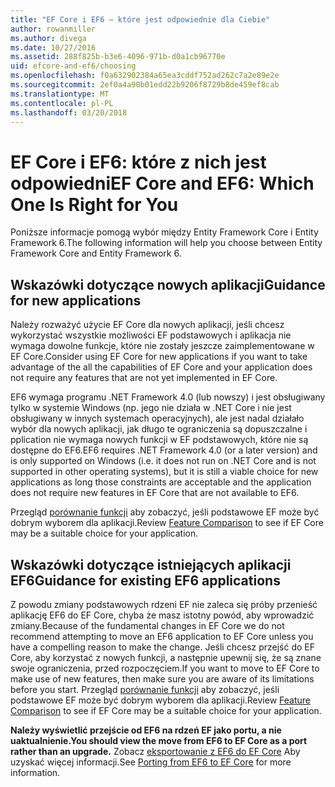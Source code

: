 ```yaml
---
title: "EF Core i EF6 — które jest odpowiednie dla Ciebie"
author: rowanmiller
ms.author: divega
ms.date: 10/27/2016
ms.assetid: 288f825b-b3e6-4096-971b-d0a1cb96770e
uid: efcore-and-ef6/choosing
ms.openlocfilehash: f0a632902384a65ea3cddf752ad262c7a2e89e2e
ms.sourcegitcommit: 2ef0a4a90b01edd22b9206f8729b8de459ef8cab
ms.translationtype: MT
ms.contentlocale: pl-PL
ms.lasthandoff: 03/20/2018
---
```

# <a name="ef-core-and-ef6-which-one-is-right-for-you"></a><span data-ttu-id="50f34-102">EF Core i EF6: które z nich jest odpowiedni</span><span class="sxs-lookup"><span data-stu-id="50f34-102">EF Core and EF6: Which One Is Right for You</span></span>

<span data-ttu-id="50f34-103">Poniższe informacje pomogą wybór między Entity Framework Core i Entity Framework 6.</span><span class="sxs-lookup"><span data-stu-id="50f34-103">The following information will help you choose between Entity Framework Core and Entity Framework 6.</span></span>

## <a name="guidance-for-new-applications"></a><span data-ttu-id="50f34-104">Wskazówki dotyczące nowych aplikacji</span><span class="sxs-lookup"><span data-stu-id="50f34-104">Guidance for new applications</span></span>

<span data-ttu-id="50f34-105">Należy rozważyć użycie EF Core dla nowych aplikacji, jeśli chcesz wykorzystać wszystkie możliwości EF podstawowych i aplikacja nie wymaga dowolne funkcje, które nie zostały jeszcze zaimplementowane w EF Core.</span><span class="sxs-lookup"><span data-stu-id="50f34-105">Consider using EF Core for new applications if you want to take advantage of the all the capabilities of EF Core and your application does not require any features that are not yet implemented in EF Core.</span></span>

<span data-ttu-id="50f34-106">EF6 wymaga programu .NET Framework 4.0 (lub nowszy) i jest obsługiwany tylko w systemie Windows (np. jego nie działa w .NET Core i nie jest obsługiwany w innych systemach operacyjnych), ale jest nadal działało wybór dla nowych aplikacji, jak długo te ograniczenia są dopuszczalne i pplication nie wymaga nowych funkcji w EF podstawowych, które nie są dostępne do EF6.</span><span class="sxs-lookup"><span data-stu-id="50f34-106">EF6 requires .NET Framework 4.0 (or a later version) and is only supported on Windows (i.e. it does not run on .NET Core and is not supported in other operating systems), but it is still a viable choice for new applications as long those constraints are acceptable and the application does not require new features in EF Core that are not available to EF6.</span></span>

<span data-ttu-id="50f34-107">Przegląd [porównanie funkcji](features.md) aby zobaczyć, jeśli podstawowe EF może być dobrym wyborem dla aplikacji.</span><span class="sxs-lookup"><span data-stu-id="50f34-107">Review [Feature Comparison](features.md) to see if EF Core may be a suitable choice for your application.</span></span>

## <a name="guidance-for-existing-ef6-applications"></a><span data-ttu-id="50f34-108">Wskazówki dotyczące istniejących aplikacji EF6</span><span class="sxs-lookup"><span data-stu-id="50f34-108">Guidance for existing EF6 applications</span></span>

<span data-ttu-id="50f34-109">Z powodu zmiany podstawowych rdzeni EF nie zaleca się próby przenieść aplikację EF6 do EF Core, chyba że masz istotny powód, aby wprowadzić zmiany.</span><span class="sxs-lookup"><span data-stu-id="50f34-109">Because of the fundamental changes in EF Core we do not recommend attempting to move an EF6 application to EF Core unless you have a compelling reason to make the change.</span></span> <span data-ttu-id="50f34-110">Jeśli chcesz przejść do EF Core, aby korzystać z nowych funkcji, a następnie upewnij się, że są znane swoje ograniczenia, przed rozpoczęciem.</span><span class="sxs-lookup"><span data-stu-id="50f34-110">If you want to move to EF Core to make use of new features, then make sure you are aware of its limitations before you start.</span></span> <span data-ttu-id="50f34-111">Przegląd [porównanie funkcji](features.md) aby zobaczyć, jeśli podstawowe EF może być dobrym wyborem dla aplikacji.</span><span class="sxs-lookup"><span data-stu-id="50f34-111">Review [Feature Comparison](features.md) to see if EF Core may be a suitable choice for your application.</span></span>

<span data-ttu-id="50f34-112">**Należy wyświetlić przejście od EF6 na rdzeń EF jako portu, a nie uaktualnienie.**</span><span class="sxs-lookup"><span data-stu-id="50f34-112">**You should view the move from EF6 to EF Core as a port rather than an upgrade.**</span></span> <span data-ttu-id="50f34-113">Zobacz [eksportowanie z EF6 do EF Core](porting/index.md) Aby uzyskać więcej informacji.</span><span class="sxs-lookup"><span data-stu-id="50f34-113">See [Porting from EF6 to EF Core](porting/index.md) for more information.</span></span>
